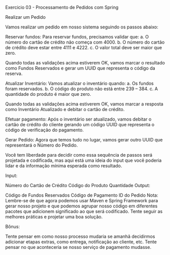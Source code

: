 Exercicio 03 - Processamento de Pedidos com Spring

Realizar um Pedido

Vamos realizar um pedido em nosso sistema seguindo os passos abaixo:

Reservar fundos: Para reservar fundos, precisamos validar que:
a. O número do cartão de crédito não começa com 4000.
b. O número do cartão de crédito deve estar entre 4111 e 4222.
c. O valor total deve ser maior que zero.

Quando todas as validações acima estiverem OK, vamos marcar o resultado como Fundos Reservados e gerar um UUID que representa o código da reserva.

Atualizar Inventário: Vamos atualizar o inventário quando:
a. Os fundos foram reservados.
b. O código do produto não está entre 239 – 384.
c. A quantidade do produto é maior que zero.

Quando todas as validações acima estiverem OK, vamos marcar a resposta como Inventário Atualizado e debitar o cartão de crédito.

Efetuar pagamento: Após o inventário ser atualizado, vamos debitar o cartão de crédito do cliente gerando um código UUID que representa o código de verificação do pagamento.

Gerar Pedido: Agora que temos tudo no lugar, vamos gerar outro UUID que representará o Número do Pedido.

Você tem liberdade para decidir como essa sequência de passos será projetada e codificada, mas aqui está uma ideia do input que você poderia lidar e da informação mínima esperada como resultado.

Input:

Número do Cartão de Crédito
Código do Produto
Quantidade
Output:

Código de Fundos Reservados
Código de Pagamento
ID do Pedido
Nota: Lembre-se de que agora podemos usar Maven e Spring Framework para gerar nosso projeto e que podemos agrupar nosso código em diferentes pacotes que adicionem significado ao que será codificado. Tente seguir as melhores práticas e projetar uma boa solução.

Bônus:

Tente pensar em como nosso processo mudaria se amanhã decidirmos adicionar etapas extras, como entrega, notificação ao cliente, etc.
Tente pensar no que aconteceria se nosso serviço de pagamento mudasse.
